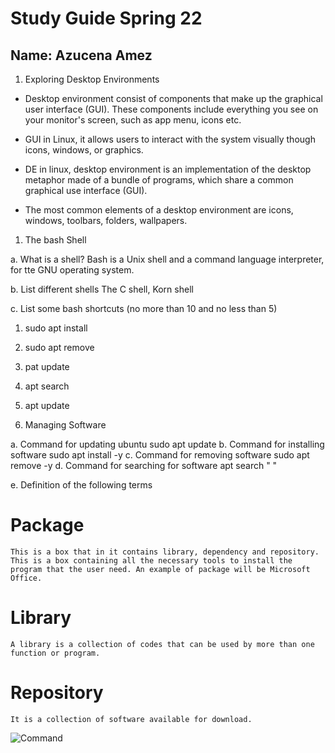 # Study Guide Spring 22
## Name: Azucena Amez 

1. Exploring Desktop Environments 
  
* Desktop environment consist of components that make up the graphical user interface (GUI). These components include everything you see on your monitor's screen, such as app menu, icons etc. 
  
*  GUI in Linux, it allows users to interact with the system visually though icons, windows, or graphics. 
  
*  DE in linux, desktop environment is an implementation of the desktop metaphor made of a bundle of programs, which share a common graphical use interface (GUI). 
  
*  The most common elements of a desktop environment are icons, windows, toolbars, folders, wallpapers. 
  

1. The bash Shell
  
a. What is a shell?
Bash is a Unix shell and a command language interpreter, for tte GNU operating system. 

b. List different shells
The C shell, Korn shell 

c. List some bash shortcuts (no more than 10 and no less than 5)
  1. sudo apt install
  2. sudo apt remove
  3. pat update 
  4. apt search
  5. apt update 


1. Managing Software 

a. Command for updating ubuntu
    sudo apt update
b. Command for installing software
    sudo apt install  -y
c. Command for removing software
    sudo apt remove -y
d. Command for searching for software
    apt search "      "

e. Definition of the following terms

  # Package
    This is a box that in it contains library, dependency and repository. This is a box containing all the necessary tools to install the program that the user need. An example of package will be Microsoft Office. 

  # Library
    A library is a collection of codes that can be used by more than one function or program. 

  # Repository
    It is a collection of software available for download. 


![Command](homework3.png)
